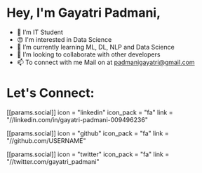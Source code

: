 # Hey, I'm Gayatri Padmani,

- 📖 I’m IT Student
- 😍 I'm interested in Data Science
- 🌱 I’m currently learning ML, DL, NLP and Data Science
- 👯 I’m looking to collaborate with other developers
- 📫 To connect with me Mail on at padmanigayatri@gmail.com

# Let's Connect:

 [[params.social]]
    icon = "linkedin"
    icon_pack = "fa"
    link = "//linkedin.com/in/gayatri-padmani-009496236"

 [[params.social]]
    icon = "github"
    icon_pack = "fa"
    link = "//github.com/USERNAME"

 [[params.social]]
    icon = "twitter"
    icon_pack = "fa"
    link = "//twitter.com/gayatri_padmani"
